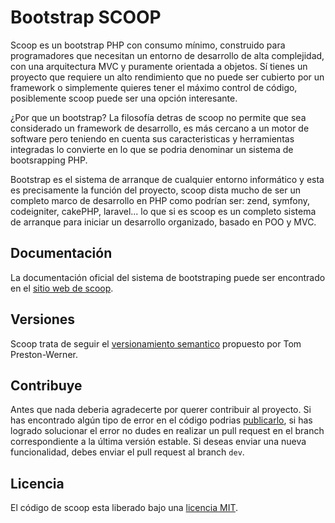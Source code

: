 Bootstrap SCOOP
===============
Scoop es un bootstrap PHP con consumo mínimo, construido para programadores que necesitan un entorno de desarrollo de alta complejidad, con una arquitectura MVC y puramente orientada a objetos. Sí tienes un proyecto que requiere un alto rendimiento que no puede ser cubierto por un framework o simplemente quieres tener el máximo control de código, posiblemente scoop puede ser una opción interesante.

¿Por que un bootstrap? La filosofía detras de scoop no permite que sea considerado un framework de desarrollo, es más cercano a un motor de software pero teniendo en cuenta sus caracteristicas y herramientas integradas lo convierte en lo que se podria denominar un sistema de bootsrapping PHP.

Bootstrap es el sistema de arranque de cualquier entorno informático y esta es precisamente la función del proyecto, scoop dista mucho de ser un completo marco de desarrollo en PHP como podrían ser: zend, symfony, codeigniter, cakePHP, laravel... lo que si es scoop es un completo sistema de arranque para iniciar un desarrollo organizado, basado en POO y MVC.

Documentación
-------------
La documentación oficial del sistema de bootstraping puede ser encontrado en el [sitio web de scoop](http://getscoop.org/docs/).

Versiones
---------
Scoop trata de seguir el [versionamiento semantico](http://semver.org/lang/es/) propuesto por Tom Preston-Werner.

Contribuye
----------
Antes que nada deberia agradecerte por querer contribuir al proyecto. Si has encontrado algún tipo de error en el código podrias [publicarlo](https://github.com/mirdware/scoop/issues), si has logrado solucionar el error no dudes en realizar un pull request en el branch correspondiente a la última versión estable. Si deseas enviar una nueva funcionalidad, debes enviar el pull request al branch `dev`.

Licencia
--------
El código de scoop esta liberado bajo una [licencia MIT](https://raw.githubusercontent.com/mirdware/Jetro/master/LICENSE).
